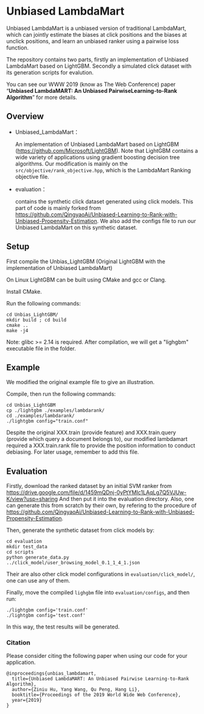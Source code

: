 # Unbiased LambdaMart

Unbiased LambdaMart is a unbiased version of traditional LambdaMart, which can jointly estimate the biases at click positions and the biases at unclick positions, and learn an unbiased ranker using a pairwise loss function. 

The repository contains two parts, firstly an implementation of Unbiased LambdaMart based on LightGBM. Secondly a simulated click dataset with its generation scripts for evalution.

You can see our WWW 2019 (know as The Web Conference) paper “**Unbiased LambdaMART: An Unbiased PairwiseLearning-to-Rank Algorithm**” for more details.

## Overview

- Unbiased_LambdaMart：

  An implementation of Unbiased LambdaMart based on LightGBM (https://github.com/Microsoft/LightGBM). Note that LightGBM contains a wide variety of applications using gradient boosting decision tree algorithms. Our modification is mainly on the `src/objective/rank_objective.hpp`, which is the LambdaMart Ranking objective file.
- evaluation：

  contains the synthetic click dataset generated using click models. This part of code is mainly forked from https://github.com/QingyaoAi/Unbiased-Learning-to-Rank-with-Unbiased-Propensity-Estimation. We also add the configs file to run our Unbiased LambdaMart on this synthetic dataset.

## Setup

First compile the Unbias_LightGBM (Original LightGBM with the implementation of Unbiased LambdaMart)

On Linux LightGBM can be built using CMake and gcc or Clang.

Install CMake.

Run the following commands:
```
cd Unbias_LightGBM/
mkdir build ; cd build
cmake .. 
make -j4
```
Note: glibc >= 2.14 is required.
After compilation, we will get a "lighgbm" executable file in the folder.

## Example

We modified the original example file to give an illustration. 

Compile, then run the following commands:
```
cd Unbias_LightGBM
cp ./lightgbm ./examples/lambdarank/
cd ./examples/lambdarank/
./lightgbm config="train.conf"
```

Despite the original XXX.train (provide feature) and XXX.train.query (provide which query a document belongs to), our modified lambdamart required a XXX.train.rank file to provide the position information to conduct debiasing. For later usage, remember to add this file.

## Evaluation

Firstly, download the ranked dataset by an initial SVM ranker from 
https://drive.google.com/file/d/1459mQDnj-0yPtYMIc1LAqLg7Q5VJUw-K/view?usp=sharing
And then put it into the evaluation directory. Also, one can generate this from scratch by their own, by refering to the procedure of https://github.com/QingyaoAi/Unbiased-Learning-to-Rank-with-Unbiased-Propensity-Estimation.

Then, generate the synthetic dataset from click models by:
```
cd evaluation
mkdir test_data
cd scripts
python generate_data.py ../click_model/user_browsing_model_0.1_1_4_1.json
```
Their are also other click model configurations in `evaluation/click_model/`, one can use any of them.

Finally, move the compiled `lighgbm` file into `evaluation/configs`, and then run:
```
./lightgbm config='train.conf'
./lightgbm config='test.conf'
```
In this way, the test results will be generated.

### Citation

Please consider citing the following paper when using our code for your application.

```
@inproceedings{unbias_lambdamart,
  title={Unbiased LambdaMART: An Unbiased Pairwise Learning-to-Rank Algorithm},
  author={Ziniu Hu, Yang Wang, Qu Peng, Hang Li},
  booktitle={Proceedings of the 2019 World Wide Web Conference},
  year={2019}
}
```

 

